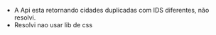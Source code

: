 - A Api esta retornando cidades duplicadas com IDS diferentes, não resolvi.
- Resolvi nao usar lib de css